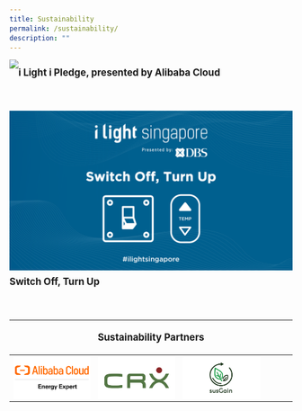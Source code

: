 ```yaml
---
title: Sustainability
permalink: /sustainability/
description: ""
---
```

<a href="/sustainability/ilightipledge"><img align="left" src="/images/Sustainability/compressed%20202301_iiight%20singapore%20(ilip%20banner%20-%201920px%20x%201080px)-min.jpg"></a>
<p style="font-size:17px; line-height:40px">
<b>i Light i Pledge, presented by Alibaba Cloud</b></p>	

<br>
		
<a href="/sustainability/switch-off-turn-up"><img align="left" src="/images/Sustainability/ilight%20switch%20off%20turn%20up%20(1)-03.png"></a>
<p style="font-size:17px; line-height:40px">
<b>Switch Off, Turn Up</b></p>																			 

<br>
<table style="width:100%">
<thead><tr><th colspan="4"><p style="font-size: 17px; line-height: 20px"> Sustainability Partners</p></th>
	</tr></thead>
	<tbody>
		<tr>
			<td style="width:30%"><a href="https://energy.alibabacloud.com/" target="_blank"><img src="/images/About/Sponsor%20Acknowledgement/alibaba%20cloud%20energy_version%202.png" align="left"></a></td>
			<td style="width:30%"><a href="https://www.climateresources.net" target="_blank"><img src="/images/About/Sponsor%20Acknowledgement/crx_resized%20web%20version.png" align="left"></a></td>
			<td style="width:30%"><a href="https://www.susGain.com" target="_blank"><img src="/images/About/Sponsor%20Acknowledgement/sus%20grain_resized%20web%20version.png" align="left"></a></td>
			<td style="width:10%"></td>
		</tr>
	</tbody>
</table><p></p>
